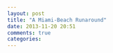 ```yaml
---
layout: post
title: "A Miami-Beach Runaround"
date: 2013-11-20 20:51
comments: true
categories: 
---
```


